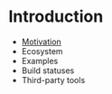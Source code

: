 # Introduction

* [Motivation](https://rdpanek1.gitbooks.io/teststack/content/docs/introduction/motivation.html)
* Ecosystem
* Examples
* Build statuses
* Third-party tools
